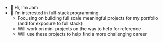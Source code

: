 - 👋 Hi, I’m Jam
- 👀 I’m interested in full-stack programming.
    - Focusing on building full scale meaningful projects for my portfolio (and for exposure to full stack)
    - Will work on mini projects on the way to help for reference
    - Will use these projects to help find a more challenging career

<!---
is a ✨ special ✨ repository because its `README.md` (this file) appears on your GitHub profile.
You can click the Preview link to take a look at your changes.
--->
